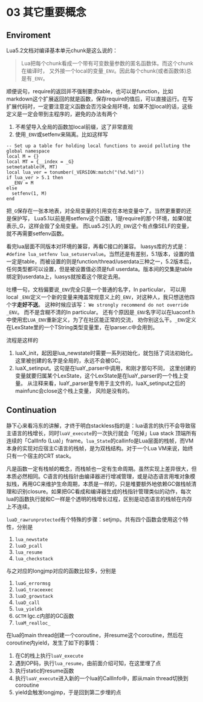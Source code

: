 # 03 其它重要概念

## Enviroment

Lua5.2文档对编译基本单元chunk是这么说的：

> Lua把每个chunk看成一个带有可变数量参数的匿名函数体。而这个chunk在编译时，
> 又外接一个local的变量`_ENV`。因此每个chunk(或者函数体)总是有`_ENV`。

顺便说句，require的返回并不强制要求table，也可以是function，比如markdown这个扩展返回的就是函数，保存require的值后，可以直接运行。在写扩展代码时，一定要注意定义函数会否污染全局环境，如果不加local的话，这些定义是一定会带到主程序的，避免的办法有两个

1. 不希望导入全局的函数加local前缀，这了非常直观
1. 使用`_ENV`或setfenv来隔离。比如这样写

```
-- Set up a table for holding local functions to avoid polluting the global namespace
local M = {}
local MT = {__index = _G}
setmetatable(M, MT)
local lua_ver = tonumber(_VERSION:match("(%d.%d)"))
if lua_ver > 5.1 then
  _ENV = M
else
  setfenv(1, M)
end
```

把`_G`保存在一张本地表，对全局变量的引用变在本地变量中了。当然更重要的还是保护写，
Lua5.1以前是用setfenv这个函数，1是require的那个环境，如果0就表示_G，这样会毁了全局变量。
而Lua5.2引入的`_ENV`这个有点像SELF的变量，就不再需要setfenv函数。

看完lua层面不同版本对环境的兼容，再看C接口的兼容。
luasys库的方式是：`#define lua_setfenv lua_setuservalue`。当然还是有差别，5.1版本，设置的值一定是table，而被设置的则是function/thread/userdata三种之一，5.2版本后，任何类型都可以设置，但是被设置值必须是full userdata。版本间的交集是table绑定到userdata上，luasys就按着这个限定去用。

吐槽一句，文档偏要说`_ENV`完全只是一个普通的名字，In particular，
可以用local `_ENV`定义一个新的变量来掩盖常规意义上的`_ENV`，对这种人，我只想送他四个字**走好不送**。
这种时候应该写： `We strongly recommend do not override _ENV`。
而不是含糊不清的In particular。
还有个原因是`_ENV`名字可以在luaconf.h中使用宏`LUA_ENV`重新定义，为了在社区能正常的交流，
劝你别这么干。`_ENV`定义在LexState里的一个TString类型变量里，在lparser.c中会用到。

流程是这样的

1. luaX_init，起因是lua_newstate时需要一系列初始化，就包括了词法初始化。
这里被创建的名字是全局的，永远不会被GC。
1. luaX_setinput。这句是在luaY_parser中调用，和刚才那句不同，
这里创建的变量就要归属某个LexState，这个LexState是在luaY_parser的一个栈上变量。
从注释来看，luaY_parser是专用于主文件的，luaX_setinput之后的mainfunc会close这个栈上变量，
风险是没有的。

## Continuation

静下心来看冯东的讲解，才终于明白stackless指的是：lua语言的执行不会导致宿主语言的栈增长，同时`luaV_execute`的一次执行就会「吃掉」Lua stack 顶端所有连续的「CallInfo (Lua)」frame。`lua_State`的callinfo是Lua层面的栈帧，而VM本身的实现对应宿主C语言的栈帧，是为双栈结构。对于一个Lua VM来说，始终只有一个宿主的CRT stack。

凡是函数一定有栈帧的概念，而栈帧也一定有生命周期。虽然实现上差异很大，但本质必然相同。C语言的栈指针由编译器进行增减管理，或是动态语言用堆对象模拟栈，再用GC来维护生命周期，本质是一样的，只是堆要额外地依赖GC做栈帧清理和识别closure。如果把GC看成和编译器生成的栈指针管理类似的动作，每次lua的函数执行就和C一样是个透明的栈增长过程，区别是动态语言的栈帧在内存上不连续。

`luaD_rawrunprotected`有个特殊的步骤：setjmp。共有四个函数会使用这个特性，分别是

1. `lua_newstate`
2. `luaD_pcall`
3. `lua_resume`
4. `lua_checkstack`

与之对应的longjmp对应的函数比较多，分别是

1. `luaG_errormsg`
2. `luaG_traceexec`
3. `luaD_growstack`
4. `luaD_call`
5. `lua_yieldk`
6. `GCTM` lgc.c内部的GC函数
7. `luaM_realloc_`

在lua的main thread创建一个coroutine，并resume这个coroutine，然后在coroutine内yield，发生了如下的事情：

1. 在C的栈上执行`luaV_execute`
2. 遇到OP码，执行`lua_resume`，由前面介绍可知，在这里埋了点
3. 执行static的resume函数
4. 执行`luaV_execute`进入新的一个lua的CallInfo中，即从main thread切换到coroutine
5. yield会触发longjmp，于是回到第二步埋的点
